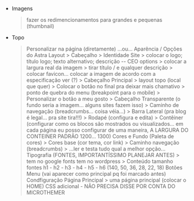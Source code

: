 - Imagens
    > fazer os redimencionamentos para grandes e pequenas (thumbnail)

- Topo
    > Personalizar na página (diretamente) ...ou... Aparência / Opções do Astra
    > Layout
        > Cabeçalho
            > Identidade Site
                > colocar o logo; título logo; texto alternativo; descrição -- CEO options
                > colocar a largura real da imagem
                > tirar título / e qualquer descrição
                > colocar favicon... colocar a imagem de acordo com a especificação ver (?)
            > Cabeçalho Principal
                > layout topo (local que quer)
                > Colocar o botão no final pra deixar mais chamativo
                > ponto de quebra do menu (breakpoint para o mobile)
                > Personalizar o botão a meu gosto
            > Cabeçalho Transparente (o fundo seria a imagem... alguns sites fazem isso)
        > Caminho de navegação (breadcrumbs... coisa véia...)
        > Barra Lateral (pra blog é legal... pra site tira!!!)
        > Rodapé (configura e edita)
        > Contêiner (configurar como os blocos são mostrados ou visualizados... em cada página eu posso configurar de uma maneira, A LARGURA DO CONTEINER PADRÃO 1200... 1300)
    > Cores e Fundo (Paleta de cores)
        > Cores base (cor tema, cor link)
        > Caminho navegação (breadcrumbs)
        > ...ler e testa tudo qual a melhor opção...
    > Tipografia (FONTES, IMPORTANTÍSSIMO PLANEJAR ANTES)
        > tem no google fonts tem no wordpress
        > Conteúdo tamanho fontes h1 - h2 - h3 - h4 - h5 - h6 (140, 50, 36, 28, 22, 18)
    > Botões
    > Menu (vai aparecer como principal pq foi marcado antes)
    > Condfiguração Página Principal
        > uma página principal (colocar o HOME)
    > CSS adicional - NÃO PRECISA DISSE POR CONTA DO MICROTHEMER